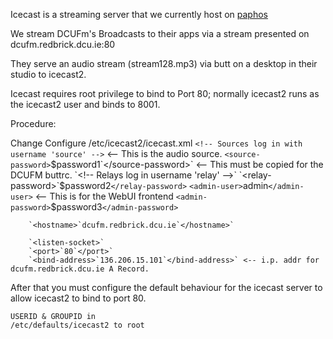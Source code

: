 Icecast is a streaming server that we currently host on [paphos](paphos)

We stream DCUFm's Broadcasts to their apps via a stream presented on dcufm.redbrick.dcu.ie:80

They serve an audio stream (stream128.mp3) via butt on a desktop in their studio to icecast2. 

Icecast requires root privilege to bind to Port 80; normally icecast2 runs as the icecast2 user and binds to 8001.

Procedure:

Change 
Configure
    /etc/icecast2/icecast.xml
         `<!-- Sources log in with username 'source' -->` <-- This is the audio source.
        `<source-password>`$password1`</source-password>` <-- This must be copied for the DCUFM buttrc.
        `<!-- Relays log in username 'relay' -->`
        `<relay-password>`$password2`</relay-password>`
        `<admin-user>`admin`</admin-user>` <-- This is for the WebUI frontend
        `<admin-password>`$password3`</admin-password>`
        
        `<hostname>`dcufm.redbrick.dcu.ie`</hostname>`
        
        `<listen-socket>`
        `<port>`80`</port>`
        `<bind-address>`136.206.15.101`</bind-address>` <-- i.p. addr for dcufm.redbrick.dcu.ie A Record.

After that you must configure the default behaviour for the icecast server to allow icecast2 to bind to port 80.

    USERID & GROUPID in  
    /etc/defaults/icecast2 to root 



